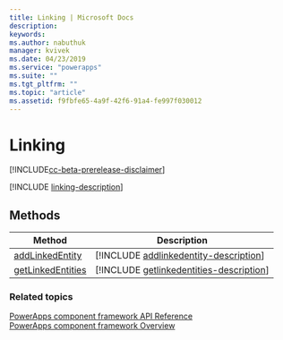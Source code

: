 ```yaml
---
title: Linking | Microsoft Docs
description: 
keywords:
ms.author: nabuthuk
manager: kvivek
ms.date: 04/23/2019
ms.service: "powerapps"
ms.suite: ""
ms.tgt_pltfrm: ""
ms.topic: "article"
ms.assetid: f9fbfe65-4a9f-42f6-91a4-fe997f030012
---
```


# Linking

[!INCLUDE[cc-beta-prerelease-disclaimer](../../../includes/cc-beta-prerelease-disclaimer.md)]

[!INCLUDE [linking-description](includes/linking-description.md)]

## Methods

|Method | Description | 
| ------------- |-------------|
|[addLinkedEntity](linking/addlinkedentity.md)|[!INCLUDE [addlinkedentity-description](linking/includes/addlinkedentity-description.md)]|
|[getLinkedEntities](linking/getlinkedentities.md)|[!INCLUDE [getlinkedentities-description](linking/includes/getlinkedentities-description.md)]|

### Related topics

[PowerApps component framework API Reference](../reference/index.md)<br/>
[PowerApps component framework Overview](../overview.md)